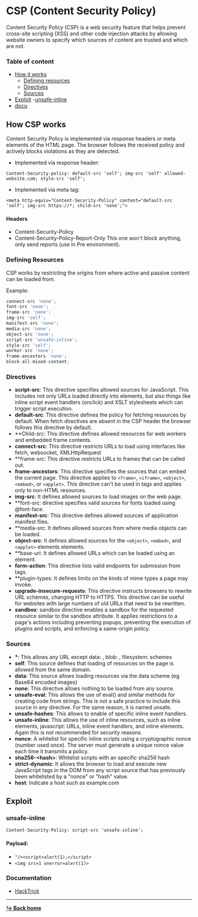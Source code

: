 # CSP (Content Security Policy)

Content Security Policy (CSP) is a web security feature that helps prevent cross-site scripting (XSS) and other code injection attacks by allowing website owners to specify which sources of content are trusted and which are not.

### Table of content

- [How it works](#how-csp-works)
    - [Defining resources](#defining-resources)
    - [Directives](#directives)
    - [Sources](#sources)
- [Exploit](#exploit)
    -[unsafe-inline](#unsafe-inline)
- [docu](#documentation)

## How CSP works

Content Security Policy is implemented via response headers or meta elements of the HTML page. The browser follows the received policy and actively blocks violations as they are detected.

- Implemented via response header:

`Content-Security-policy: default-src 'self'; img-src 'self' allowed-website.com; style-src 'self';`

- Implemented via meta tag:

`<meta http-equiv="Content-Security-Policy" content="default-src 'self'; img-src https://*; child-src 'none';">`

#### Headers

- Content-Security-Policy
- Content-Security-Policy-Report-Only This one won't block anything, only send reports (use in Pre environment).

### Defining Resources

CSP works by restricting the origins from where active and passive content can be loaded from.

Example: 

```js
connect-src 'none';
font-src 'none';
frame-src 'none';
img-src 'self';
manifest-src 'none';
media-src 'none';
object-src 'none';
script-src 'unsafe-inline';
style-src 'self';
worker-src 'none';
frame-ancestors 'none';
block-all-mixed-content;
```

### Directives

- **script-src**: This directive specifies allowed sources for JavaScript. This includes not only URLs loaded directly into elements, but also things like inline script event handlers (onclick) and XSLT stylesheets which can trigger script execution.
- **default-src**: This directive defines the policy for fetching resources by default. When fetch directives are absent in the CSP header the browser follows this directive by default.
- **Child-src: This directive defines allowed resources for web workers and embedded frame contents.
- **connect-src**: This directive restricts URLs to load using interfaces like fetch, websocket, XMLHttpRequest
- **frame-src: This directive restricts URLs to frames that can be called out.
- **frame-ancestors**: This directive specifies the sources that can embed the current page. This directive applies to `<frame>`, `<iframe>`, `<object>`, `<embed>`, or `<applet>`. This directive can't be used in tags and applies only to non-HTML resources.
- **img-src**: It defines allowed sources to load images on the web page.
- **font-src: directive specifies valid sources for fonts loaded using @font-face.
- **manifest-src**: This directive defines allowed sources of application manifest files.
- **media-src: It defines allowed sources from where media objects can be loaded.
- **object-src**: It defines allowed sources for the `<object>`, `<embed>`, and `<applet>` elements elements.
- **base-uri: It defines allowed URLs which can be loaded using an element.
- **form-action**: This directive lists valid endpoints for submission from tags.
- **plugin-types: It defines limits on the kinds of mime types a page may invoke.
- **upgrade-insecure-requests**: This directive instructs browsers to rewrite URL schemes, changing HTTP to HTTPS. This directive can be useful for websites with large numbers of old URLs that need to be rewritten.
- **sandbox**: sandbox directive enables a sandbox for the requested resource similar to the sandbox attribute. It applies restrictions to a page's actions including preventing popups, preventing the execution of plugins and scripts, and enforcing a same-origin policy.

### Sources

- <strong>*</strong>: This allows any URL except data: , blob: , filesystem: schemes
- **self**: This source defines that loading of resources on the page is allowed from the same domain.
- **data**: This source allows loading resources via the data scheme (eg Base64 encoded images)
- **none**: This directive allows nothing to be loaded from any source.
- **unsafe-eval**: This allows the use of eval() and similar methods for creating code from strings. This is not a safe practice to include this source in any directive. For the same reason, it is named unsafe.
- **unsafe-hashes**: This allows to enable of specific inline event handlers.
- **unsafe-inline**: This allows the use of inline resources, such as inline elements, javascript: URLs, inline event handlers, and inline elements. Again this is not recommended for security reasons.
- **nonce**: A whitelist for specific inline scripts using a cryptographic nonce (number used once). The server must generate a unique nonce value each time it transmits a policy.
- **sha256-\<hash\>**: Whitelist scripts with an specific sha256 hash
- **strict-dynamic**: It allows the browser to load and execute new JavaScript tags in the DOM from any script source that has previously been whitelisted by a "nonce" or "hash" value.
- **host**: Indicate a host such as example.com

## Exploit

### unsafe-inline

`Content-Security-Policy: script-src 'unsafe-inline';`

#### Payload:

- `"/><script>alert(1);</script>`
- `<img src=1 onerror=alert(1)>`

### Documentation

- [HackTrick](https://book.hacktricks.xyz/pentesting-web/content-security-policy-csp-bypass)

---

[**:arrow_right_hook: Back home**](/README.md)
